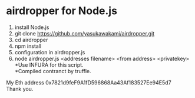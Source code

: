 # airdropper for Node.js
1. install Node.js
2. git clone https://github.com/yasukawakami/airdropper.git
3. cd airdropper
4. npm install
5. configuration in airdropper.js
6. node airdropper.js \<addresses filename\> \<from address\> \<privatekey\><br />
*Use INFURA for this script.<br />
*Compiled contranct by truffle.<br />

My Eth address 0x7821d9feF9A1fD596868Aa43Af183527Ee94E5d7<br />
Thank you.
